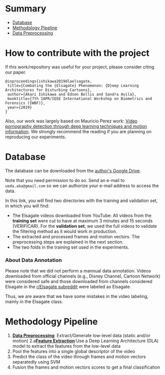 
# Summary
* [ Database ](#database)
* [ Methodology Pipeline ](#reqs)
* [ Data Preprocessing ](https://github.com/AkariUeda/DLAforElsagate/tree/master/data_preprocessing)

# How to contribute with the project

If this work/repository was useful for your project, please consider citing our paper.

```
@inproceedings{ishikawa2019dlaelsagate,
 title={Combating the {Elsagate} Phenomenon: {D}eep Learning Architectures for Disturbing Cartoons},
 author={Akari Ishikawa and Edson Bollis and Sandra Avila},
 booktitle={7th IAPR/IEEE International Workshop on Biometrics and Forensics (IWBF)},
 year={2019}
}
```

Also, our work was largely based on Mauricio Perez work: [Video pornography detection through deep learning techniques and motion information](https://www.sciencedirect.com/science/article/pii/S0925231216314928). We strongly recommend the reading if you are planning on reproducing our experiments.

<a name="database"></a>
# Database

The database can be downloaded from the [author's Google Drive](https://drive.google.com/open?id=12nWpZDxhQKC3c9N55F-azefqwgFg5PMl).

Note that you need permission to do so. Send an e-mail to `ueda.aka@gmail.com` so we can authorize your e-mail address to access the data.

In this link, you will find two directories with the training and validation set, in which you will find:
* The Elsagate videos downloaded from YouTube:  All videos from the **training set** were cut to have at maximum 3 minutes and 15 seconds (VERIFICAR). For the **validation set**, we used the full videos to validate the filtering method as it would work in production.
* The extracted and processed frames and motion vectors. The preprocessing steps are explained in the next section.
* The two folds in the training set used in the experiments.

### About Data Annotation
Please note that we did not perform a mannual data annotation. Videos downloaded from official channels (e.g., Disney Channel, Cartoon Network) were considered safe and those downloaded from channels considered Elsagate in the [r/Elsagate subreddit](https://www.reddit.com/r/ElsaGate/comments/6o6baf/what_is_elsagate/) were labeled as Elsagate.

Thus, we are aware that we have some mistakes in the video labeling, mainly in the Elsagate class.  


# Methodology Pipeline

1. [**Data Preprocessing**](https://github.com/AkariUeda/DLAforElsagate/tree/master/data_preprocessing): Extract/Generate low-level data (static and/or motion)
2.a[**Feature Extraction**](https://github.com/AkariUeda/DLAforElsagate/tree/master/feature_extraction):Use a Deep Learning Architecture (DLA) model to extract the features from the low-level data
3. Pool the features into a single global  descriptor of the video
4. Predict the class of the video through frames and motion vectors separatedly using SVM
5. Fusion the frames and motion vectors scores to get a final classification




